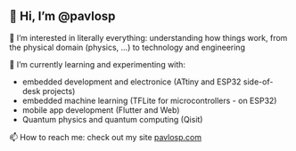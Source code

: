 ## 👋 Hi, I’m @pavlosp

👀 I’m interested in literally everything: understanding how things work, from the physical domain (physics, ...) to technology and engineering

🌱 I’m currently learning and experimenting with:
- embedded development and electronice (ATtiny and ESP32 side-of-desk projects)
- embedded machine learning (TFLite for microcontrollers - on ESP32)
- mobile app development (Flutter and Web)
- Quantum physics and quantum computing (Qisit)

📫 How to reach me: check out my site [pavlosp.com](https://pavlosp.com/)
